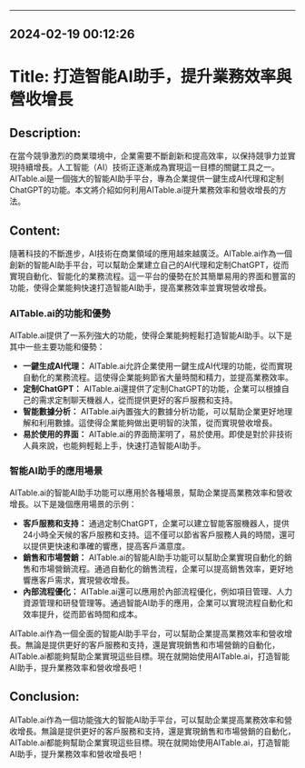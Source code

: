 

---------------------------------------------
2024-02-19 00:12:26
---------------------------------------------

# Title: 打造智能AI助手，提升業務效率與營收增長

## Description: 

在當今競爭激烈的商業環境中，企業需要不斷創新和提高效率，以保持競爭力並實現持續增長。人工智能（AI）技術正逐漸成為實現這一目標的關鍵工具之一。AITable.ai是一個強大的智能AI助手平台，專為企業提供一鍵生成AI代理和定制ChatGPT的功能。本文將介紹如何利用AITable.ai提升業務效率和營收增長的方法。

## Content:

隨著科技的不斷進步，AI技術在商業領域的應用越來越廣泛。AITable.ai作為一個創新的智能AI助手平台，可以幫助企業建立自己的AI代理和定制ChatGPT，從而實現自動化、智能化的業務流程。這一平台的優勢在於其簡單易用的界面和豐富的功能，使得企業能夠快速打造智能AI助手，提高業務效率並實現營收增長。

### AITable.ai的功能和優勢

AITable.ai提供了一系列強大的功能，使得企業能夠輕鬆打造智能AI助手。以下是其中一些主要功能和優勢：

- **一鍵生成AI代理：** AITable.ai允許企業使用一鍵生成AI代理的功能，從而實現自動化的業務流程。這使得企業能夠節省大量時間和精力，並提高業務效率。
- **定制ChatGPT：** AITable.ai還提供了定制ChatGPT的功能，企業可以根據自己的需求定制聊天機器人，從而提供更好的客戶服務和支持。
- **智能數據分析：** AITable.ai內置強大的數據分析功能，可以幫助企業更好地理解和利用數據。這使得企業能夠做出更明智的決策，從而實現營收增長。
- **易於使用的界面：** AITable.ai的界面簡潔明了，易於使用。即使是對於非技術人員來說，也能夠輕鬆上手，快速打造智能AI助手。

### 智能AI助手的應用場景

AITable.ai的智能AI助手功能可以應用於各種場景，幫助企業提高業務效率和營收增長。以下是幾個應用場景的示例：

- **客戶服務和支持：** 通過定制ChatGPT，企業可以建立智能客服機器人，提供24小時全天候的客戶服務和支持。這不僅可以節省客戶服務人員的時間，還可以提供更快速和準確的響應，提高客戶滿意度。
- **銷售和市場營銷：** AITable.ai的智能AI助手功能可以幫助企業實現自動化的銷售和市場營銷流程。通過自動化的銷售流程，企業可以提高銷售效率，更好地響應客戶需求，實現營收增長。
- **內部流程優化：** AITable.ai還可以應用於內部流程優化，例如項目管理、人力資源管理和研發管理等。通過智能AI助手的應用，企業可以實現流程自動化和效率提升，從而節省時間和成本。

AITable.ai作為一個全面的智能AI助手平台，可以幫助企業提高業務效率和營收增長。無論是提供更好的客戶服務和支持，還是實現銷售和市場營銷的自動化，AITable.ai都能夠幫助企業實現這些目標。現在就開始使用AITable.ai，打造智能AI助手，提升業務效率和營收增長吧！

## Conclusion:

AITable.ai作為一個功能強大的智能AI助手平台，可以幫助企業提高業務效率和營收增長。無論是提供更好的客戶服務和支持，還是實現銷售和市場營銷的自動化，AITable.ai都能夠幫助企業實現這些目標。現在就開始使用AITable.ai，打造智能AI助手，提升業務效率和營收增長吧！